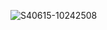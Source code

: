 ![S40615-10242508](https://github.com/huxubo/huxubo.github.io/assets/8745462/1912cace-dabe-4ffb-a63c-1d22ed1d64c1)

